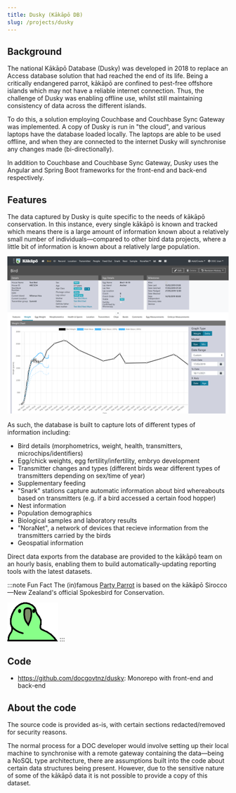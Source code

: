 ```yaml
---
title: Dusky (Kākāpō DB)
slug: /projects/dusky
---
```


## Background

The national Kākāpō Database (Dusky) was developed in 2018 to replace an Access database solution that had reached the end of its life. Being a critically endangered parrot, kākāpō are confined to pest-free offshore islands which may not have a reliable internet connection. Thus, the challenge of Dusky was enabling offline use, whilst still maintaining consistency of data across the different islands.

To do this, a solution employing Couchbase and Couchbase Sync Gateway was implemented. A copy of Dusky is run in "the cloud", and various laptops have the database loaded locally. The laptops are able to be used offline, and when they are connected to the internet Dusky will synchronise any changes made (bi-directionally).

In addition to Couchbase and Couchbase Sync Gateway, Dusky uses the Angular and Spring Boot frameworks for the front-end and back-end respectively.

## Features

The data captured by Dusky is quite specific to the needs of kākāpō conservation. In this instance, every single kākāpō is known and tracked which means there is a large amount of information known about a relatively small number of individuals—compared to other bird data projects, where a little bit of information is known about a relatively large population.

![Dusky in action, showing a test bird's weight graph](./media/dusky.png)

As such, the database is built to capture lots of different types of information including:

- Bird details (morphometrics, weight, health, transmitters, microchips/identifiers)
- Egg/chick weights, egg fertility/infertility, embryo development
- Transmitter changes and types (different birds wear different types of transmitters depending on sex/time of year)
- Supplementary feeding
- "Snark" stations capture automatic information about bird whereabouts based on transmitters (e.g. if a bird accessed a certain food hopper)
- Nest information
- Population demographics
- Biological samples and laboratory results
- "NoraNet", a network of devices that recieve information from the transmitters carried by the birds
- Geospatial information

Direct data exports from the database are provided to the kākāpō team on an hourly basis, enabling them to build automatically-updating reporting tools with the latest datasets.

:::note Fun Fact
The (in)famous [Party Parrot](https://cultofthepartyparrot.com/) is based on the kākāpō Sirocco—New Zealand's official Spokesbird for Conservation. 

![Party Parrot](./media/parrot.gif)
:::

## Code
* <https://github.com/docgovtnz/dusky>: Monorepo with front-end and back-end

## About the code

The source code is provided as-is, with certain sections redacted/removed for security reasons. 

The normal process for a DOC developer would involve setting up their local machine to synchronise with a remote gateway containing the data—being a NoSQL type architecture, there are assumptions built into the code about certain data structures being present. However, due to the sensitive nature of some of the kākāpō data it is not possible to provide a copy of this dataset.